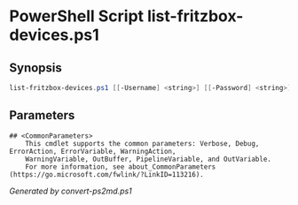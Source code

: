 # PowerShell Script list-fritzbox-devices.ps1

## Synopsis
```powershell
list-fritzbox-devices.ps1 [[-Username] <string>] [[-Password] <string>]

```

## Parameters

```
## <CommonParameters>
    This cmdlet supports the common parameters: Verbose, Debug, ErrorAction, ErrorVariable, WarningAction, 
    WarningVariable, OutBuffer, PipelineVariable, and OutVariable.
    For more information, see about_CommonParameters (https://go.microsoft.com/fwlink/?LinkID=113216).
```

*Generated by convert-ps2md.ps1*
